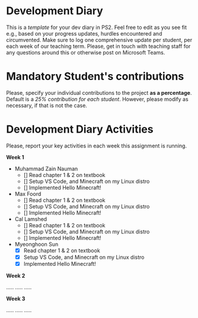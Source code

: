 # Development Diary
This is a *template* for your dev diary in PS2.
Feel free to edit as you see fit e.g., based on your progress updates, hurdles encountered and circumvented.
Make sure to log one comprehensive update per student, per each week of our teaching term.
Please, get in touch with teaching staff for any questions around this or otherwise post on Microsoft Teams.

# Mandatory Student's contributions
Please, specify your individual contributions to the project **as a percentage**. 
Default is a *25% contribution for each student*. However, please modify as necessary, if that is not the case.

# Development Diary Activities
Please, report your key activities in each week this assignment is running.  

**Week 1**
* Muhammad Zain Nauman
    - [] Read chapter 1 & 2 on textbook
    - [] Setup VS Code, and Minecraft on my Linux distro
    - [] Implemented Hello Minecraft!
* Max Foord
    - [] Read chapter 1 & 2 on textbook
    - [] Setup VS Code, and Minecraft on my Linux distro
    - [] Implemented Hello Minecraft!
* Cal Lamshed
    - [] Read chapter 1 & 2 on textbook
    - [] Setup VS Code, and Minecraft on my Linux distro
    - [] Implemented Hello Minecraft!
* Myeonghoon Sun
    - [x] Read chapter 1 & 2 on textbook
    - [x] Setup VS Code, and Minecraft on my Linux distro
    - [x] Implemented Hello Minecraft!

**Week 2**

.....
.....
.....

**Week 3**

.....
.....
.....
